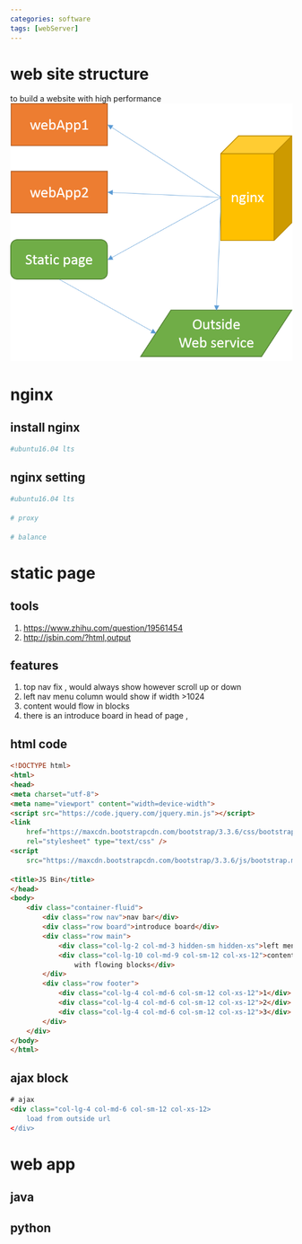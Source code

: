 ```yaml
---
categories: software
tags: [webServer] 	
---
```

# web site structure
to build a website with high performance
![web_struct1](/assets/img/web_struct1.png)

# nginx
## install nginx
```sh
#ubuntu16.04 lts

``` 
## nginx setting
```sh
#ubuntu16.04 lts

# proxy

# balance

```

# static page
## tools
1. https://www.zhihu.com/question/19561454
2. http://jsbin.com/?html,output

## features
1. top nav fix , would always show however scroll up or down
2. left nav menu column would show if width >1024
3. content would flow in blocks
4. there is an introduce board in head of page ,

## html code 
```html
<!DOCTYPE html>
<html>
<head>
<meta charset="utf-8">
<meta name="viewport" content="width=device-width">
<script src="https://code.jquery.com/jquery.min.js"></script>
<link
	href="https://maxcdn.bootstrapcdn.com/bootstrap/3.3.6/css/bootstrap.min.css"
	rel="stylesheet" type="text/css" />
<script
	src="https://maxcdn.bootstrapcdn.com/bootstrap/3.3.6/js/bootstrap.min.js"></script>

<title>JS Bin</title>
</head>
<body>
	<div class="container-fluid">
		<div class="row nav">nav bar</div>
		<div class="row board">introduce board</div>
		<div class="row main">
			<div class="col-lg-2 col-md-3 hidden-sm hidden-xs">left menu</div>
			<div class="col-lg-10 col-md-9 col-sm-12 col-xs-12">content
				with flowing blocks</div>
		</div>
		<div class="row footer">
			<div class="col-lg-4 col-md-6 col-sm-12 col-xs-12">1</div>
			<div class="col-lg-4 col-md-6 col-sm-12 col-xs-12">2</div>
			<div class="col-lg-4 col-md-6 col-sm-12 col-xs-12">3</div>
		</div>
	</div>
</body>
</html>
```

## ajax block
```html
# ajax 
<div class="col-lg-4 col-md-6 col-sm-12 col-xs-12> 
	load from outside url
</div>
```

# web app
## java
## python